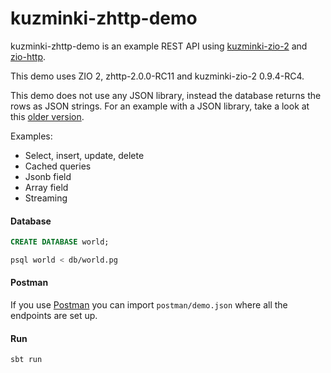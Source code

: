 # kuzminki-zhttp-demo

kuzminki-zhttp-demo is an example REST API using [kuzminki-zio-2](https://github.com/karimagnusson/kuzminki-zio-2) and [zio-http](https://github.com/dream11/zio-http).

This demo uses ZIO 2, zhttp-2.0.0-RC11 and kuzminki-zio-2 0.9.4-RC4.

This demo does not use any JSON library, instead the database returns the rows as JSON strings. For an example with a JSON library, take a look at this [older version](https://github.com/karimagnusson/kuzminki-zhttp-demo/releases/tag/0.9.4-RC3).


Examples:
- Select, insert, update, delete
- Cached queries
- Jsonb field
- Array field
- Streaming

#### Database

```sql
CREATE DATABASE world;
```

```bash
psql world < db/world.pg
```

#### Postman

If you use [Postman](https://www.postman.com/) you can import `postman/demo.json` where all the endpoints are set up.

#### Run

```sbt
sbt run
```